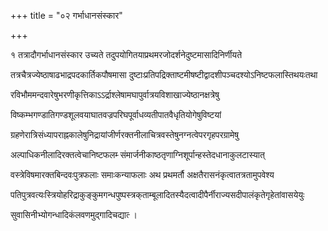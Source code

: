 +++
title = "०२ गर्भाधानसंस्कार"

+++

१ तत्रादौगर्भाधानसंस्कार उच्यते तदुपयोगितयाप्रथमरजोदर्शनेदुष्टमासादिनिर्णीयते

तत्रचैत्रज्येष्ठाषाढभाद्रपदकार्तिकपौषमासा दुष्टाःप्रतिपद्रिक्ताष्टमीषष्टीद्वादशीपञ्चदश्योऽनिष्टफलास्तिथयःतथा

रविभौममन्दवारेषुभरणीकृत्तिकाऽऽर्द्राश्लेषामघापुर्वात्रयविशाखाज्येष्ठानक्षत्रेषु

विष्कम्भगण्डातिगण्डशूलवयाघातवज्रपरिघपूर्वाधव्यतीपातवैधृतियोगेषुविष्टयां

ग्रहणेरात्रिसंध्यापराह्नकालेषुनिद्रायांजीर्णरक्तनीलाचित्रवस्तेषुनग्नत्वेपरगृहपरग्रामेषु

अल्पाधिकनीलादिरक्तत्वेचानिष्टफलम्‍ संमार्जनीकाष्ठतृणाग्निशूर्पान्हस्तेदधानाकुलटास्यात्

वस्त्रेविषमारक्तबिन्दवःपुत्रफलाः समाःकन्याफलाः अथ प्रथमर्तौ अक्षतैरासनंकृत्वातत्रतामुपवेश्य

पतिपुत्रवत्यःस्त्रियोहरिद्राकुङ्कुमगन्धपुष्पस्त्रक्‌ताम्बूलादितस्यैदत्वादीपैर्नीराज्यसदीपालंकृतेगृहेतांवासयेयुः

सुवासिनीभ्योगन्धादिकंलवणमुद्गादिचद्यात्‍ ।

